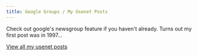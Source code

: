 ```yaml
---
title: Google Groups / My Usenet Posts
---
```


Check out google's newsgroup feature if you haven't already. Turns out my first post was in 1997...

[View all my usenet posts](http://groups.google.com/groups?q=%22Chase+Seibert%22&scoring=d)
